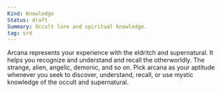 ```yaml
---
Kind: Knowledge
Status: draft
Summary: Occult lore and spiritual knowledge.
tag: srd
---
```

Arcana represents your experience with the eldritch and supernatural. It helps you recognize and understand and recall the otherworldly. The strange, alien, angelic, demonic, and so on. Pick arcana as your aptitude whenever you seek to discover, understand, recall, or use mystic knowledge of the occult and supernatural.
